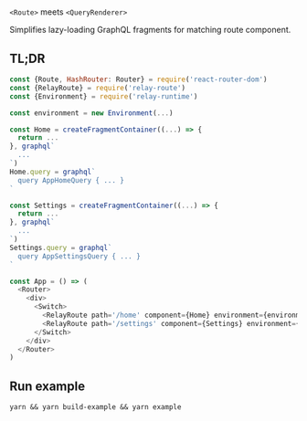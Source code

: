 # <RelayRoute>

`<Route>` meets `<QueryRenderer>`

Simplifies lazy-loading GraphQL fragments for matching route component.

## TL;DR

```js
const {Route, HashRouter: Router} = require('react-router-dom')
const {RelayRoute} = require('relay-route')
const {Environment} = require('relay-runtime')

const environment = new Environment(...)

const Home = createFragmentContainer((...) => {
  return ...
}, graphql`
  ...
`)
Home.query = graphql`
  query AppHomeQuery { ... }
`

const Settings = createFragmentContainer((...) => {
  return ...
}, graphql`
  ...
`)
Settings.query = graphql`
  query AppSettingsQuery { ... }
`

const App = () => (
  <Router>
    <div>
      <Switch>
        <RelayRoute path='/home' component={Home} environment={environment} />
        <RelayRoute path='/settings' component={Settings} environment={environment} />
      </Switch>
    </div>
  </Router>
)
```

## Run example

```
yarn && yarn build-example && yarn example
```
